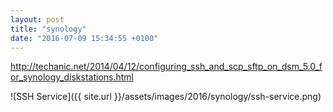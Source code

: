 ```yaml
---
layout: post
title: "synology"
date: "2016-07-09 15:34:55 +0100"
---
```


http://techanic.net/2014/04/12/configuring_ssh_and_scp_sftp_on_dsm_5.0_for_synology_diskstations.html


![SSH Service]({{ site.url }}/assets/images/2016/synology/ssh-service.png)

